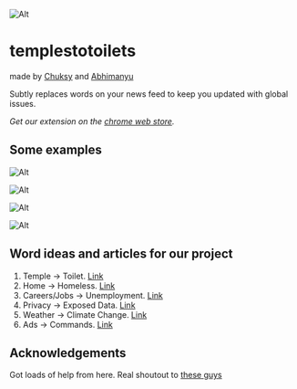 ![Alt](/icons/templetoilet-sqr-128.png "Logo") 
# templestotoilets
made by [Chuksy](https://github.com/chukwuyem) and [Abhimanyu](https://github.com/abhimanyuvasishth) 

Subtly replaces words on your news feed to keep you updated with global issues.

*Get our extension on the [chrome web store](https://chrome.google.com/webstore/detail/temples-to-toilets/abbblbikkckjkkajebgjofenlelkamhf).*

## Some examples

![Alt](/screenshots/temple.png "temple")

![Alt](/screenshots/climatechange.png "weather") 

![Alt](/screenshots/privacy.png "privacy") 

![Alt](/screenshots/ads.png "ads") 

## Word ideas and articles for our project

1. Temple -> Toilet. [Link](http://timesofindia.indiatimes.com/india/Build-toilets-first-and-toilets-later-Narendra-Modi-says/articleshow/23422631.cms)
2. Home -> Homeless. [Link](http://www.unhcr.org/news/latest/2016/6/5763b65a4/global-forced-displacement-hits-record-high.html)
3. Careers/Jobs -> Unemployment. [Link](https://www.google.com/search?q=unemployment&tbm=nws)
4. Privacy -> Exposed Data. [Link](https://www.theguardian.com/world/interactive/2013/nov/01/snowden-nsa-files-surveillance-revelations-decoded)
5. Weather -> Climate Change. [Link](http://www.conserve-energy-future.com/various-climate-change-facts-php)
6. Ads -> Commands. [Link](https://www.youtube.com/watch?v=JI8AMRbqY6w)


## Acknowledgements

Got loads of help from here. Real shoutout to [these guys](http://stackoverflow.com/questions/8949445/javascript-bookmarklet-to-replace-text-with-a-link)
